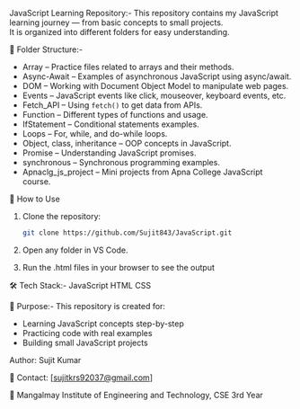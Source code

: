 JavaScript Learning Repository:-
This repository contains my JavaScript learning journey — from basic concepts to small projects.  
It is organized into different folders for easy understanding.

📂 Folder Structure:-
- Array – Practice files related to arrays and their methods.
- Async-Await – Examples of asynchronous JavaScript using async/await.
- DOM – Working with Document Object Model to manipulate web pages.
- Events – JavaScript events like click, mouseover, keyboard events, etc.
- Fetch_API – Using `fetch()` to get data from APIs.
- Function – Different types of functions and usage.
- IfStatement – Conditional statements examples.
- Loops – For, while, and do-while loops.
- Object, class, inheritance – OOP concepts in JavaScript.
- Promise – Understanding JavaScript promises.
- synchronous – Synchronous programming examples.
- Apnaclg_js_project – Mini projects from Apna College JavaScript course.

🚀 How to Use
1. Clone the repository:
   ```bash
   git clone https://github.com/Sujit843/JavaScript.git
2.   Open any folder in VS Code.

3. Run the .html files in your browser to see the output
 
🛠 Tech Stack:-
JavaScript
HTML
CSS

🎯 Purpose:-
This repository is created for:
- Learning JavaScript concepts step-by-step
- Practicing code with real examples
- Building small JavaScript projects

 Author: Sujit Kumar
  
📧 Contact: [sujitkrs92037@gmail.com]

📍 Mangalmay Institute of Engineering and Technology, CSE 3rd Year
